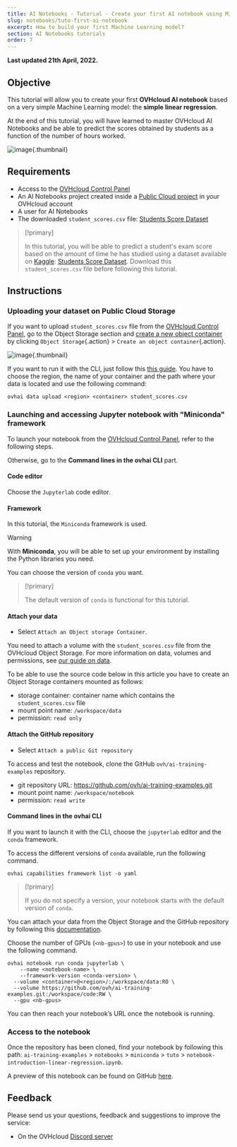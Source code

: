 ```yaml
---
title: AI Notebooks - Tutorial - Create your first AI notebook using Miniconda image
slug: notebooks/tuto-first-ai-notebook
excerpt: How to build your first Machine Learning model?
section: AI Notebooks tutorials
order: 7
---
```


**Last updated 21th April, 2022.**

## Objective

This tutorial will allow you to create your first **OVHcloud AI notebook** based on a very simple Machine Learning model: the **simple linear regression**.

At the end of this tutorial, you will have learned to master OVHcloud AI Notebooks and be able to predict the scores obtained by students as a function of the number of hours worked.

![image](images/linear-regression-student.png){.thumbnail}

## Requirements

- Access to the [OVHcloud Control Panel](https://www.ovh.com/auth/?action=gotomanager&from=https://www.ovh.co.uk/&ovhSubsidiary=GB)
- An AI Notebooks project created inside a [Public Cloud project](https://www.ovhcloud.com/en-gb/public-cloud/) in your OVHcloud account
- A user for AI Notebooks
- The downloaded `student_scores.csv` file: [Students Score Dataset](https://www.kaggle.com/datasets/shubham47/students-score-dataset-linear-regression)

> [!primary]
>
> In this tutorial, you will be able to predict a student's exam score based on the amount of time he has studied using a dataset available on [Kaggle](https://www.kaggle.com/): [Students Score Dataset](https://www.kaggle.com/datasets/shubham47/students-score-dataset-linear-regression). Download this `student_scores.csv` file before following this tutorial.
>

## Instructions

### Uploading your dataset on Public Cloud Storage

If you want to upload `student_scores.csv` file from the [OVHcloud Control Panel](https://www.ovh.com/auth/?action=gotomanager&from=https://www.ovh.co.uk/&ovhSubsidiary=GB), go to the Object Storage section and [create a new object container](https://docs.ovh.com/gb/en/storage/pcs/create-container/) by clicking `Object Storage`{.action} > `Create an object container`{.action}.

![image](images/new-object-container.png){.thumbnail}

If you want to run it with the CLI, just follow this [this guide](https://docs.ovh.com/gb/en/publiccloud/ai/cli/access-object-storage-data/). You have to choose the region, the name of your container and the path where your data is located and use the following command:

``` {.console}
ovhai data upload <region> <container> student_scores.csv
```

### Launching and accessing Jupyter notebook with "Miniconda" framework

To launch your notebook from the [OVHcloud Control Panel](https://www.ovh.com/auth/?action=gotomanager&from=https://www.ovh.co.uk/&ovhSubsidiary=GB), refer to the following steps.

Otherwise, go to the **Command lines in the ovhai CLI** part.

#### Code editor

Choose the `Jupyterlab` code editor.

#### Framework

In this tutorial, the `Miniconda` framework is used.

> [!warning]
>
> With **Miniconda**, you will be able to set up your environment by installing the Python libraries you need.
>

You can choose the version of `conda` you want.

> [!primary]
>
> The default version of `conda` is functional for this tutorial.
>

#### Attach your data

- Select `Attach an Object storage Container`.

You need to attach a volume with the `student_scores.csv` file from the OVHcloud Object Storage. For more information on data, volumes and permissions, see [our guide on data](https://docs.ovh.com/gb/en/publiccloud/ai/cli/access-object-storage-data/).

To be able to use the source code below in this article you have to create an Object Storage containers mounted as follows:

- storage container: container name which contains the `student_scores.csv` file
- mount point name: `/workspace/data`
- permission: `read only`

#### Attach the GitHub repository

- Select `Attach a public Git repository`

To access and test the notebook, clone the GitHub `ovh/ai-training-examples` repository.

- git repository URL: https://github.com/ovh/ai-training-examples.git
- mount point name: `/workspace/notebook`
- permission: `read write`

#### Command lines in the ovhai CLI

If you want to launch it with the CLI, choose the `jupyterlab` editor and the `conda` framework.

To access the different versions of `conda` available, run the following command.

``` {.console}
ovhai capabilities framework list -o yaml
```

> [!primary]
>
> If you do not specify a version, your notebook starts with the default version of `conda`.
>

You can attach your data from the Object Storage and the GitHub repository by following this [documentation](https://docs.ovh.com/gb/en/publiccloud/ai/cli/access-object-storage-data/).

Choose the number of GPUs (`<nb-gpus>`) to use in your notebook and use the following command.

``` {.console}
ovhai notebook run conda jupyterlab \
	--name <notebook-name> \
	--framework-version <conda-version> \
  --volume <container>@<region>/:/workspace/data:RO \
  --volume https://github.com/ovh/ai-training-examples.git:/workspace/code:RW \
  --gpu <nb-gpus>
```

You can then reach your notebook’s URL once the notebook is running.

### Access to the notebook

Once the repository has been cloned, find your notebook by following this path: `ai-training-examples` > `notebooks` > `miniconda` > `tuto` > `notebook-introduction-linear-regression.ipynb`.

A preview of this notebook can be found on GitHub [here](https://github.com/ovh/ai-training-examples/blob/main/notebooks/miniconda/tuto/notebook-introduction-linear-regression.ipynb).

## Feedback

Please send us your questions, feedback and suggestions to improve the service:

- On the OVHcloud [Discord server](https://discord.com/invite/vXVurFfwe9)
